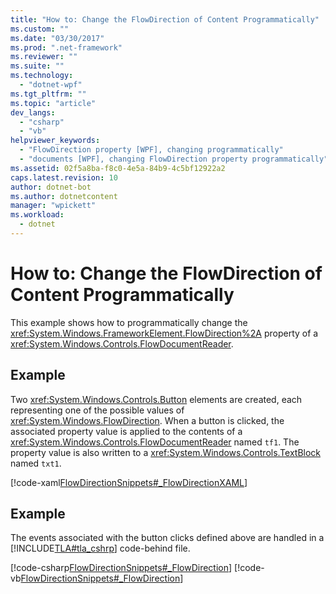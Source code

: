 ```yaml
---
title: "How to: Change the FlowDirection of Content Programmatically"
ms.custom: ""
ms.date: "03/30/2017"
ms.prod: ".net-framework"
ms.reviewer: ""
ms.suite: ""
ms.technology: 
  - "dotnet-wpf"
ms.tgt_pltfrm: ""
ms.topic: "article"
dev_langs: 
  - "csharp"
  - "vb"
helpviewer_keywords: 
  - "FlowDirection property [WPF], changing programmatically"
  - "documents [WPF], changing FlowDirection property programmatically"
ms.assetid: 02f5a8ba-f8c0-4e5a-84b9-4c5bf12922a2
caps.latest.revision: 10
author: dotnet-bot
ms.author: dotnetcontent
manager: "wpickett"
ms.workload: 
  - dotnet
---
```

# How to: Change the FlowDirection of Content Programmatically
This example shows how to programmatically change the <xref:System.Windows.FrameworkElement.FlowDirection%2A> property of a <xref:System.Windows.Controls.FlowDocumentReader>.  
  
## Example  
 Two <xref:System.Windows.Controls.Button> elements are created, each representing one of the possible values of <xref:System.Windows.FlowDirection>. When a button is clicked, the associated property value is applied to the contents of a <xref:System.Windows.Controls.FlowDocumentReader> named `tf1`.  The property value is also written to a <xref:System.Windows.Controls.TextBlock> named `txt1`.  
  
 [!code-xaml[FlowDirectionSnippets#_FlowDirectionXAML](../../../../samples/snippets/csharp/VS_Snippets_Wpf/FlowDirectionSnippets/CSharp/Window1.xaml#_flowdirectionxaml)]  
  
## Example  
 The events associated with the button clicks defined above are handled in a [!INCLUDE[TLA#tla_cshrp](../../../../includes/tlasharptla-cshrp-md.md)] code-behind file.  
  
 [!code-csharp[FlowDirectionSnippets#_FlowDirection](../../../../samples/snippets/csharp/VS_Snippets_Wpf/FlowDirectionSnippets/CSharp/Window1.xaml.cs#_flowdirection)]
 [!code-vb[FlowDirectionSnippets#_FlowDirection](../../../../samples/snippets/visualbasic/VS_Snippets_Wpf/FlowDirectionSnippets/VisualBasic/Window1.xaml.vb#_flowdirection)]
